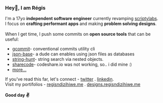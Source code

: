 ###  Hey👋, I am R&eacute;gis
I'm a 17yo <b>independent software engineer</b> currently revamping [scriptylabs](https://scriptylabs.com).<br>
I focus on <b>crafting performant apps</b> and making <b>problem solving designs</b>.<br><br>
When I get time, I push some commits on  <b>open source tools</b> that can be useful:
- [gcommit](https://github.com/veritem/gcommit)-&nbsp;conventional commits utility cli
- [json-base](https://github.com/regisrex/json-base)-&nbsp;a dude can enables using json files as databases
- [string-hunt](https://github.com/regisrex/string-hunt)-&nbsp;string search via nested objects.
- [sharecode](https://githbu.com/regisrex/sharecode)-&nbsp;codeshare.io was not working, so.. i did mine :)
- [more...](https://github.com/regisrex?tab=repositories)

If you've read this far, let's connect - [twitter](https://twitter.com/regisrex)&nbsp;.&nbsp;[linkedin](https://linkedin.com/in/regisndizihirwe). <br>
Visit my portifolios - [regisndizihiwe.me](https://regisndizihiwe.me)&nbsp;.&nbsp;[designs.regisndizihiwe.me](https://designs.regisndizihiwe.me) <br>
<br>
<b>Good day ✌️ </b>
